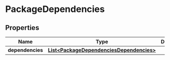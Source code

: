 
# PackageDependencies

## Properties
Name | Type | Description | Notes
------------ | ------------- | ------------- | -------------
**dependencies** | [**List&lt;PackageDependenciesDependencies&gt;**](PackageDependenciesDependencies.md) |  | 



